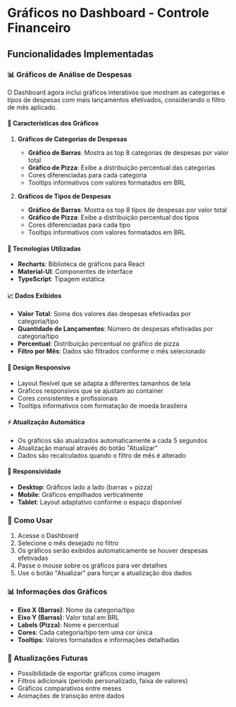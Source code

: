 # Gráficos no Dashboard - Controle Financeiro

## Funcionalidades Implementadas

### 📊 Gráficos de Análise de Despesas

O Dashboard agora inclui gráficos interativos que mostram as categorias e tipos de despesas com mais lançamentos efetivados, considerando o filtro de mês aplicado.

#### 🎯 Características dos Gráficos

1. **Gráficos de Categorias de Despesas**
   - **Gráfico de Barras**: Mostra as top 8 categorias de despesas por valor total
   - **Gráfico de Pizza**: Exibe a distribuição percentual das categorias
   - Cores diferenciadas para cada categoria
   - Tooltips informativos com valores formatados em BRL

2. **Gráficos de Tipos de Despesas**
   - **Gráfico de Barras**: Mostra os top 8 tipos de despesas por valor total
   - **Gráfico de Pizza**: Exibe a distribuição percentual dos tipos
   - Cores diferenciadas para cada tipo
   - Tooltips informativos com valores formatados em BRL

#### 🔧 Tecnologias Utilizadas

- **Recharts**: Biblioteca de gráficos para React
- **Material-UI**: Componentes de interface
- **TypeScript**: Tipagem estática

#### 📈 Dados Exibidos

- **Valor Total**: Soma dos valores das despesas efetivadas por categoria/tipo
- **Quantidade de Lançamentos**: Número de despesas efetivadas por categoria/tipo
- **Percentual**: Distribuição percentual no gráfico de pizza
- **Filtro por Mês**: Dados são filtrados conforme o mês selecionado

#### 🎨 Design Responsivo

- Layout flexível que se adapta a diferentes tamanhos de tela
- Gráficos responsivos que se ajustam ao container
- Cores consistentes e profissionais
- Tooltips informativos com formatação de moeda brasileira

#### ⚡ Atualização Automática

- Os gráficos são atualizados automaticamente a cada 5 segundos
- Atualização manual através do botão "Atualizar"
- Dados são recalculados quando o filtro de mês é alterado

#### 📱 Responsividade

- **Desktop**: Gráficos lado a lado (barras + pizza)
- **Mobile**: Gráficos empilhados verticalmente
- **Tablet**: Layout adaptativo conforme o espaço disponível

### 🚀 Como Usar

1. Acesse o Dashboard
2. Selecione o mês desejado no filtro
3. Os gráficos serão exibidos automaticamente se houver despesas efetivadas
4. Passe o mouse sobre os gráficos para ver detalhes
5. Use o botão "Atualizar" para forçar a atualização dos dados

### 📊 Informações dos Gráficos

- **Eixo X (Barras)**: Nome da categoria/tipo
- **Eixo Y (Barras)**: Valor total em BRL
- **Labels (Pizza)**: Nome e percentual
- **Cores**: Cada categoria/tipo tem uma cor única
- **Tooltips**: Valores formatados e informações detalhadas

### 🔄 Atualizações Futuras

- Possibilidade de exportar gráficos como imagem
- Filtros adicionais (período personalizado, faixa de valores)
- Gráficos comparativos entre meses
- Animações de transição entre dados
